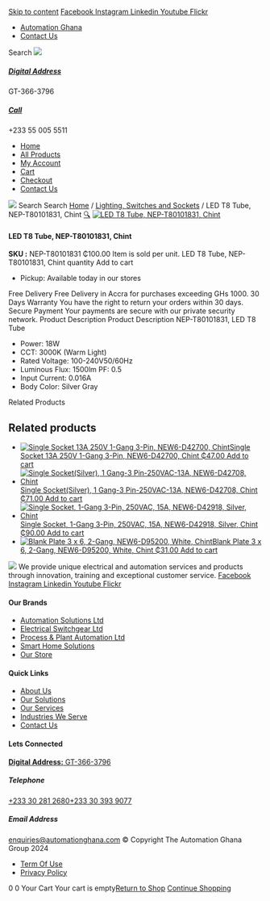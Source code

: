 [Skip to content](https://store.automationghana.com/product/led-t8-tube-nep-t80101831-chint/#content)
[ Facebook ](https://www.facebook.com/automationgh/) [ Instagram ](https://www.instagram.com/automationgh/) [ Linkedin ](https://www.linkedin.com/company/the-automation-ghana-limited/) [ Youtube ](https://www.youtube.com/channel/UCurrRDUSm5oIW39VXjn1u0w) [ Flickr ](https://www.flickr.com/photos/181794037@N07/)
  * [ Automation Ghana ](https://automationghana.com)
  * [ Contact Us ](https://store.automationghana.com/contact/)


Search
[ ![](https://store.automationghana.com/wp-content/uploads/2024/04/Website-TAGG-Logo-BLUE.png) ](https://store.automationghana.com/)
[ ](https://maps.app.goo.gl/m4xeaagWCNbLk4jM6)
#####  [ Digital Address ](https://maps.app.goo.gl/m4xeaagWCNbLk4jM6)
GT-366-3796 
[ ](tel:+233550055511)
#####  [ Call ](tel:+233550055511)
+233 55 005 5511 
  * [Home](https://store.automationghana.com/)
  * [All Products](https://store.automationghana.com/shop/)
  * [My Account](https://store.automationghana.com/my-account/)
  * [Cart](https://store.automationghana.com/cart/)
  * [Checkout](https://store.automationghana.com/checkout/)
  * [Contact Us](https://store.automationghana.com/contact/)


[![](https://store.automationghana.com/wp-content/uploads/2024/04/AutomationGhana_logo_white.png)](https://store.automationghana.com)
Search
Search
[Home](https://store.automationghana.com) / [Lighting, Switches and Sockets](https://store.automationghana.com/product-category/lighting-switches-and-sockets/) / LED T8 Tube, NEP-T80101831, Chint
[🔍](https://store.automationghana.com/product/led-t8-tube-nep-t80101831-chint/)
[![LED T8 Tube, NEP-T80101831, Chint](https://store.automationghana.com/wp-content/uploads/2019/11/CHINT-BATTEN-LIGHT.jpg)](https://store.automationghana.com/wp-content/uploads/2019/11/CHINT-BATTEN-LIGHT.jpg)
####  LED T8 Tube, NEP-T80101831, Chint 
**SKU :** NEP-T80101831 
₵100.00
Item is sold per unit.
LED T8 Tube, NEP-T80101831, Chint quantity
Add to cart
  * Pickup: Available today in our stores


Free Delivery 
Free Delivery in Accra for purchases exceeding GHs 1000. 
30 Days Warranty 
You have the right to return your orders within 30 days. 
Secure Payment 
Your payments are secure with our private security network. 
Product Description
Product Description
NEP-T80101831, LED T8 Tube 
  * Power: 18W
  * CCT: 3000K (Warm Light)
  * Rated Voltage: 100-240V50/60Hz
  * Luminous Flux: 1500lm PF: 0.5
  * Input Current: 0.016A
  * Body Color: Silver Gray


Related Products 
## Related products
  * [![Single Socket 13A 250V 1-Gang 3-Pin, NEW6-D42700, Chint](https://store.automationghana.com/wp-content/uploads/2020/04/ONLINE-STORE-SOCKET-7-300x300.jpg)Single Socket 13A 250V 1-Gang 3-Pin, NEW6-D42700, Chint ₵47.00 ](https://store.automationghana.com/product/single-socket-new6-d42700-chint/)
[Add to cart](https://store.automationghana.com/product/led-t8-tube-nep-t80101831-chint/?add-to-cart=1527)
  * [![Single Socket\(Silver\), 1 Gang-3 Pin-250VAC-13A, NEW6-D42708, Chint](https://store.automationghana.com/wp-content/uploads/2020/04/1-gang-silver-socket-300x300.jpg)Single Socket(Silver), 1 Gang-3 Pin-250VAC-13A, NEW6-D42708, Chint ₵71.00 ](https://store.automationghana.com/product/single-socket-new6-d42708-chint/)
[Add to cart](https://store.automationghana.com/product/led-t8-tube-nep-t80101831-chint/?add-to-cart=1528)
  * [![Single Socket, 1-Gang 3-Pin, 250VAC, 15A, NEW6-D42918, Silver, Chint](https://store.automationghana.com/wp-content/uploads/2020/04/NEW6-D42900-300x300.jpg)Single Socket, 1-Gang 3-Pin, 250VAC, 15A, NEW6-D42918, Silver, Chint ₵90.00 ](https://store.automationghana.com/product/single-socket-new6-d42918-chint/)
[Add to cart](https://store.automationghana.com/product/led-t8-tube-nep-t80101831-chint/?add-to-cart=1525)
  * [![Blank Plate 3 x 6, 2-Gang, NEW6-D95200, White, Chint](https://store.automationghana.com/wp-content/uploads/2020/04/Blank-Plate-NEW6-D95200-Chint-300x300.jpg)Blank Plate 3 x 6, 2-Gang, NEW6-D95200, White, Chint ₵31.00 ](https://store.automationghana.com/product/blank-plate-new6-d95200-chint/)
[Add to cart](https://store.automationghana.com/product/led-t8-tube-nep-t80101831-chint/?add-to-cart=1503)


![](https://store.automationghana.com/wp-content/uploads/2024/04/AutomationGhana_logo_white.png)
We provide unique electrical and automation services and products through innovation, training and exceptional customer service.
[ Facebook ](https://www.facebook.com/automationgh/) [ Instagram ](https://www.instagram.com/automationgh/) [ Linkedin ](https://www.linkedin.com/company/the-automation-ghana-limited/) [ Youtube ](https://www.youtube.com/channel/UCurrRDUSm5oIW39VXjn1u0w) [ Flickr ](https://www.flickr.com/photos/181794037@N07/)
#### Our Brands
  * [ Automation Solutions Ltd ](https://store.automationghana.com/product/led-t8-tube-nep-t80101831-chint/)
  * [ Electrical Switchgear Ltd ](https://store.automationghana.com/product/led-t8-tube-nep-t80101831-chint/)
  * [ Process & Plant Automation Ltd ](https://store.automationghana.com/product/led-t8-tube-nep-t80101831-chint/)
  * [ Smart Home Solutions ](https://store.automationghana.com/product/led-t8-tube-nep-t80101831-chint/)
  * [ Our Store ](https://store.automationghana.com/product/led-t8-tube-nep-t80101831-chint/)


#### Quick Links
  * [ About Us ](https://store.automationghana.com/product/led-t8-tube-nep-t80101831-chint/)
  * [ Our Solutions ](https://store.automationghana.com/product/led-t8-tube-nep-t80101831-chint/)
  * [ Our Services ](https://store.automationghana.com/product/led-t8-tube-nep-t80101831-chint/)
  * [ Industries We Serve ](https://store.automationghana.com/product/led-t8-tube-nep-t80101831-chint/)
  * [ Contact Us ](https://store.automationghana.com/product/led-t8-tube-nep-t80101831-chint/)


#### Lets Connected
[**Digital Address:** GT-366-3796](https://maps.app.goo.gl/m4xeaagWCNbLk4jM6)
#####  Telephone 
[ +233 30 281 2680](tel:+233302812680)[+233 30 393 9077](https://store.automationghana.com/product/led-t8-tube-nep-t80101831-chint/+233303939077)
#####  Email Address 
enquiries@automationghana.com 
© Copyright The Automation Ghana Group 2024
  * [ Term Of Use ](https://store.automationghana.com/product/led-t8-tube-nep-t80101831-chint/)
  * [ Privacy Policy ](https://store.automationghana.com/product/led-t8-tube-nep-t80101831-chint/)


0
0
Your Cart
Your cart is empty[Return to Shop](https://store.automationghana.com/shop/)
[Continue Shopping](https://store.automationghana.com/product/led-t8-tube-nep-t80101831-chint/)

